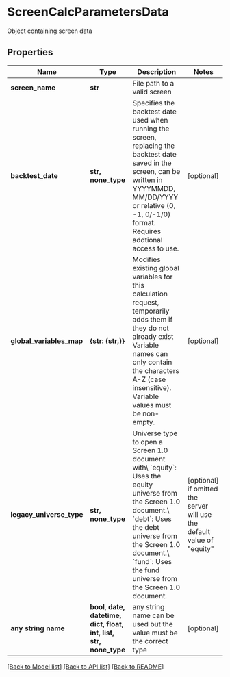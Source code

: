 # ScreenCalcParametersData

Object containing screen data

## Properties
Name | Type | Description | Notes
------------ | ------------- | ------------- | -------------
**screen_name** | **str** | File path to a valid screen | 
**backtest_date** | **str, none_type** | Specifies the backtest date used when running the screen, replacing the backtest date saved in the screen, can be written in YYYYMMDD, MM/DD/YYYY or relative (0, -1, 0/-1/0) format. Requires addtional access to use. | [optional] 
**global_variables_map** | **{str: (str,)}** | Modifies existing global variables for this calculation request, temporarily adds them if they do not already exist Variable names can only contain the characters A-Z (case insensitive). Variable values must be non-empty. | [optional] 
**legacy_universe_type** | **str, none_type** | Universe type to open a Screen 1.0 document with\\ &#x60;equity&#x60;: Uses the equity universe from the Screen 1.0 document.\\ &#x60;debt&#x60;: Uses the debt universe from the Screen 1.0 document.\\ &#x60;fund&#x60;: Uses the fund universe from the Screen 1.0 document. | [optional]  if omitted the server will use the default value of "equity"
**any string name** | **bool, date, datetime, dict, float, int, list, str, none_type** | any string name can be used but the value must be the correct type | [optional]

[[Back to Model list]](../README.md#documentation-for-models) [[Back to API list]](../README.md#documentation-for-api-endpoints) [[Back to README]](../README.md)


